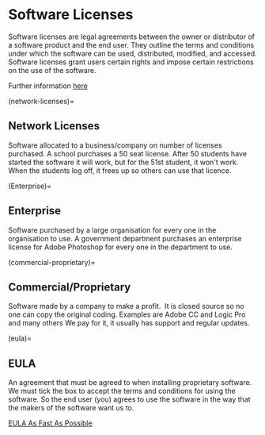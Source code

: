 # Software Licenses

Software licenses are legal agreements between the owner or distributor of a
software product and the end user. They outline the terms and conditions under
which the software can be used, distributed, modified, and accessed. Software
licenses grant users certain rights and impose certain restrictions on the use
of the software.

Further information
[here](https://www.bbc.co.uk/bitesize/guides/zhx26yc/revision/11)

(network-licenses)=
## Network Licenses

Software allocated to a business/company on number of licenses purchased. A school purchases a 50 seat license. After 50 students have started the software it will work, but for the 51st student, it won't work. When the students log off, it frees up so others can use that licence.

(Enterprise)=
## Enterprise
Software purchased by a large organisation for every one in the organisation to use. A government department purchases an enterprise license for Adobe Photoshop for every one in the department to use.

(commercial-proprietary)=
## Commercial/Proprietary

Software made by a company to make a profit.  It is closed source so no one can copy the original coding. Examples are Adobe CC and Logic Pro and many others
We pay for it, it usually has support and regular updates.

(eula)=
## EULA

An agreement that must be agreed to when installing proprietary software. We must tick the box to accept the terms and conditions for using the software. So the end user (you) agrees to use the software in the way that the makers of the software want us to.

[EULA As Fast As Possible](https://www.youtube.com/watch?v=VCyabQwWoTg)
